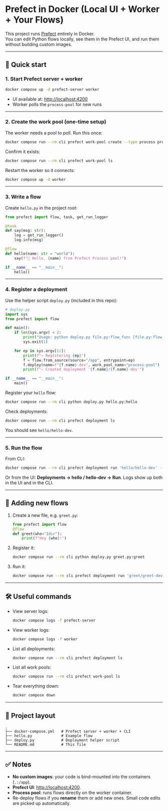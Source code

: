 # Prefect in Docker (Local UI + Worker + Your Flows)

This project runs [Prefect](https://prefect.io) entirely in Docker.  
You can edit Python flows locally, see them in the Prefect UI, and run them without building custom images.

---

## 🚀 Quick start

### 1. Start Prefect server + worker
```bash
docker compose up -d prefect-server worker
````

* UI available at: [http://localhost:4200](http://localhost:4200)
* Worker polls the `process-pool` for new runs

---

### 2. Create the work pool (one-time setup)

The worker needs a pool to poll. Run this once:

```bash
docker compose run --rm cli prefect work-pool create --type process process-pool
```

Confirm it exists:

```bash
docker compose run --rm cli prefect work-pool ls
```

Restart the worker so it connects:

```bash
docker compose up -d worker
```

---

### 3. Write a flow

Create `hello.py` in the project root:

```python
from prefect import flow, task, get_run_logger

@task
def say(msg: str):
    log = get_run_logger()
    log.info(msg)

@flow
def hello(name: str = "world"):
    say(f"👋 Hello, {name} from Prefect Process pool!")

if __name__ == "__main__":
    hello()
```

---

### 4. Register a deployment

Use the helper script `deploy.py` (included in this repo):

```python
# deploy.py
import sys
from prefect import flow

def main():
    if len(sys.argv) < 2:
        print("Usage: python deploy.py file.py:flow_func [file.py:flow_func ...]")
        sys.exit(1)

    for ep in sys.argv[1:]:
        print(f"→ Registering {ep}")
        f = flow.from_source(source="/app", entrypoint=ep)
        f.deploy(name=f"{f.name}-dev", work_pool_name="process-pool")
        print(f"✓ Created deployment '{f.name}/{f.name}-dev'")

if __name__ == "__main__":
    main()
```

Register your `hello` flow:

```bash
docker compose run --rm cli python deploy.py hello.py:hello
```

Check deployments:

```bash
docker compose run --rm cli prefect deployment ls
```

You should see `hello/hello-dev`.

---

### 5. Run the flow

From CLI:

```bash
docker compose run --rm cli prefect deployment run 'hello/hello-dev' --watch
```

Or from the UI: **Deployments → hello / hello-dev → Run**.
Logs show up both in the UI and in the CLI.

---

## 📝 Adding new flows

1. Create a new file, e.g. `greet.py`:

   ```python
   from prefect import flow
   @flow
   def greet(who="Idir"):
       print(f"Hey {who}!")
   ```

2. Register it:

   ```bash
   docker compose run --rm cli python deploy.py greet.py:greet
   ```

3. Run it:

   ```bash
   docker compose run --rm cli prefect deployment run 'greet/greet-dev' --watch
   ```

---

## 🛠 Useful commands

* View server logs:

  ```bash
  docker compose logs -f prefect-server
  ```

* View worker logs:

  ```bash
  docker compose logs -f worker
  ```

* List all deployments:

  ```bash
  docker compose run --rm cli prefect deployment ls
  ```

* List all work pools:

  ```bash
  docker compose run --rm cli prefect work-pool ls
  ```

* Tear everything down:

  ```bash
  docker compose down
  ```

---

## 📂 Project layout

```
.
├── docker-compose.yml   # Prefect server + worker + CLI
├── hello.py             # Example flow
├── deploy.py            # Deployment helper script
└── README.md            # This file
```

---

## ✅ Notes

* **No custom images**: your code is bind-mounted into the containers (`.:/app`).
* **Prefect UI**: [http://localhost:4200](http://localhost:4200).
* **Process pool**: runs flows directly on the worker container.
* Re-deploy flows if you **rename** them or add new ones.
  Small code edits are picked up automatically.